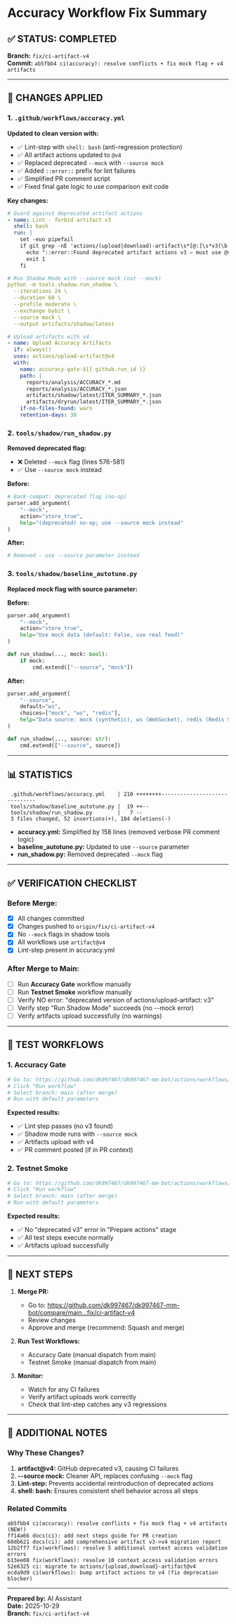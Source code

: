 # Accuracy Workflow Fix Summary

## ✅ STATUS: COMPLETED

**Branch:** `fix/ci-artifact-v4`  
**Commit:** `ab5fbb4 ci(accuracy): resolve conflicts + fix mock flag + v4 artifacts`

---

## 🔧 CHANGES APPLIED

### 1. `.github/workflows/accuracy.yml`

**Updated to clean version with:**
- ✅ Lint-step with `shell: bash` (anti-regression protection)
- ✅ All artifact actions updated to `@v4`
- ✅ Replaced deprecated `--mock` with `--source mock`
- ✅ Added `::error::` prefix for lint failures
- ✅ Simplified PR comment script
- ✅ Fixed final gate logic to use comparison exit code

**Key changes:**
```yaml
# Guard against deprecated artifact actions
- name: Lint - forbid artifact v3
  shell: bash
  run: |
    set -euo pipefail
    if git grep -nE 'actions/(upload|download)-artifact\s*[@:]\s*v3(\b|[^0-9])' .github | tee /dev/stderr; then
      echo "::error::Found deprecated artifact actions v3 — must use @v4"
      exit 1
    fi
```

```yaml
# Run Shadow Mode with --source mock (not --mock)
python -m tools.shadow.run_shadow \
  --iterations 24 \
  --duration 60 \
  --profile moderate \
  --exchange bybit \
  --source mock \
  --output artifacts/shadow/latest
```

```yaml
# Upload artifacts with v4
- name: Upload Accuracy Artifacts
  if: always()
  uses: actions/upload-artifact@v4
  with:
    name: accuracy-gate-${{ github.run_id }}
    path: |
      reports/analysis/ACCURACY_*.md
      reports/analysis/ACCURACY_*.json
      artifacts/shadow/latest/ITER_SUMMARY_*.json
      artifacts/dryrun/latest/ITER_SUMMARY_*.json
    if-no-files-found: warn
    retention-days: 30
```

### 2. `tools/shadow/run_shadow.py`

**Removed deprecated flag:**
- ❌ Deleted `--mock` flag (lines 576-581)
- ✅ Use `--source mock` instead

**Before:**
```python
# Back-compat: deprecated flag (no-op)
parser.add_argument(
    "--mock",
    action="store_true",
    help="(deprecated) no-op; use --source mock instead"
)
```

**After:**
```python
# Removed - use --source parameter instead
```

### 3. `tools/shadow/baseline_autotune.py`

**Replaced mock flag with source parameter:**

**Before:**
```python
parser.add_argument(
    "--mock",
    action="store_true",
    help="Use mock data (default: False, use real feed)"
)

def run_shadow(..., mock: bool):
    if mock:
        cmd.extend(["--source", "mock"])
```

**After:**
```python
parser.add_argument(
    "--source",
    default="ws",
    choices=["mock", "ws", "redis"],
    help="Data source: mock (synthetic), ws (WebSocket), redis (Redis Streams)"
)

def run_shadow(..., source: str):
    cmd.extend(["--source", source])
```

---

## 📊 STATISTICS

```
 .github/workflows/accuracy.yml    | 210 ++++++++------------------------------
 tools/shadow/baseline_autotune.py |  19 ++--
 tools/shadow/run_shadow.py        |   7 --
 3 files changed, 52 insertions(+), 184 deletions(-)
```

- **accuracy.yml:** Simplified by 158 lines (removed verbose PR comment logic)
- **baseline_autotune.py:** Updated to use `--source` parameter
- **run_shadow.py:** Removed deprecated `--mock` flag

---

## ✅ VERIFICATION CHECKLIST

### Before Merge:
- [x] All changes committed
- [x] Changes pushed to `origin/fix/ci-artifact-v4`
- [x] No `--mock` flags in shadow tools
- [x] All workflows use `artifact@v4`
- [x] Lint-step present in accuracy.yml

### After Merge to Main:
- [ ] Run **Accuracy Gate** workflow manually
- [ ] Run **Testnet Smoke** workflow manually
- [ ] Verify NO error: "deprecated version of actions/upload-artifact: v3"
- [ ] Verify step "Run Shadow Mode" succeeds (no --mock error)
- [ ] Verify artifacts upload successfully (no warnings)

---

## 🧪 TEST WORKFLOWS

### 1. Accuracy Gate
```bash
# Go to: https://github.com/dk997467/dk997467-mm-bot/actions/workflows/accuracy.yml
# Click "Run workflow"
# Select branch: main (after merge)
# Run with default parameters
```

**Expected results:**
- ✅ Lint step passes (no v3 found)
- ✅ Shadow mode runs with `--source mock`
- ✅ Artifacts upload with v4
- ✅ PR comment posted (if in PR context)

### 2. Testnet Smoke
```bash
# Go to: https://github.com/dk997467/dk997467-mm-bot/actions/workflows/testnet-smoke.yml
# Click "Run workflow"
# Select branch: main (after merge)
# Run with default parameters
```

**Expected results:**
- ✅ No "deprecated v3" error in "Prepare actions" stage
- ✅ All test steps execute normally
- ✅ Artifacts upload successfully

---

## 🚀 NEXT STEPS

1. **Merge PR:**
   - Go to: https://github.com/dk997467/dk997467-mm-bot/compare/main...fix/ci-artifact-v4
   - Review changes
   - Approve and merge (recommend: Squash and merge)

2. **Run Test Workflows:**
   - Accuracy Gate (manual dispatch from main)
   - Testnet Smoke (manual dispatch from main)

3. **Monitor:**
   - Watch for any CI failures
   - Verify artifact uploads work correctly
   - Check that lint-step catches any v3 regressions

---

## 📝 ADDITIONAL NOTES

### Why These Changes?

1. **artifact@v4:** GitHub deprecated v3, causing CI failures
2. **--source mock:** Cleaner API, replaces confusing `--mock` flag
3. **Lint-step:** Prevents accidental reintroduction of deprecated actions
4. **shell: bash:** Ensures consistent shell behavior across all steps

### Related Commits

```
ab5fbb4 ci(accuracy): resolve conflicts + fix mock flag + v4 artifacts (NEW!)
ff14a66 docs(ci): add next steps guide for PR creation
60db621 docs(ci): add comprehensive artifact v3->v4 migration report
12b2ff7 fix(workflows): resolve 5 additional context access validation errors
b13ee08 fix(workflows): resolve 10 context access validation errors
52e6325 ci: migrate to actions/{upload,download}-artifact@v4
ecda9d9 ci(workflows): bump artifact actions to v4 (fix deprecation blocker)
```

---

**Prepared by:** AI Assistant  
**Date:** 2025-10-29  
**Branch:** `fix/ci-artifact-v4`


